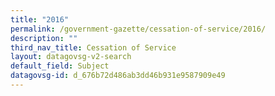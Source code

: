 ```yaml
---
title: "2016"
permalink: /government-gazette/cessation-of-service/2016/
description: ""
third_nav_title: Cessation of Service
layout: datagovsg-v2-search
default_field: Subject
datagovsg-id: d_676b72d486ab3dd46b931e9587909e49
---
```

